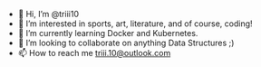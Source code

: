 - 👋 Hi, I’m @triii10
- 👀 I’m interested in sports, art, literature, and of course, coding!
- 🌱 I’m currently learning Docker and Kubernetes.
- 💞️ I’m looking to collaborate on anything Data Structures ;)
- 📫 How to reach me triii.10@outlook.com

<!---
triii10/triii10 is a ✨ special ✨ repository because its `README.md` (this file) appears on your GitHub profile.
You can click the Preview link to take a look at your changes.
--->
